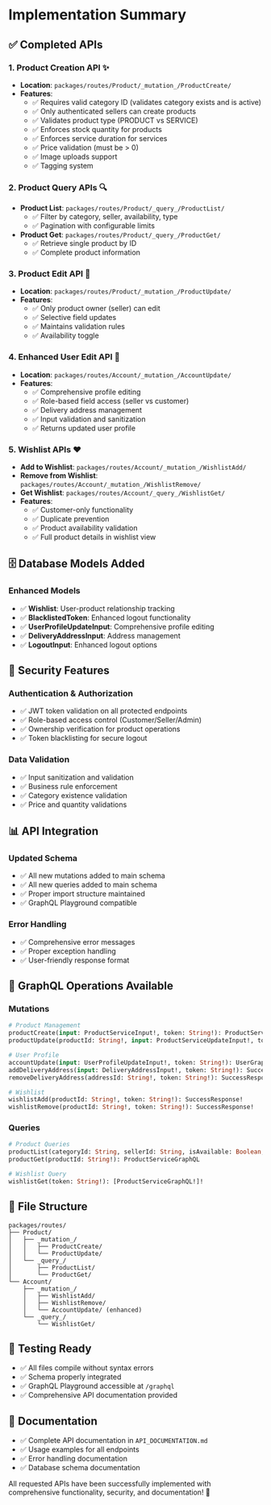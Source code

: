 # Implementation Summary

## ✅ Completed APIs

### 1. Product Creation API ✨
- **Location**: `packages/routes/Product/_mutation_/ProductCreate/`
- **Features**:
  - ✅ Requires valid category ID (validates category exists and is active)
  - ✅ Only authenticated sellers can create products
  - ✅ Validates product type (PRODUCT vs SERVICE)
  - ✅ Enforces stock quantity for products
  - ✅ Enforces service duration for services
  - ✅ Price validation (must be > 0)
  - ✅ Image uploads support
  - ✅ Tagging system

### 2. Product Query APIs 🔍
- **Product List**: `packages/routes/Product/_query_/ProductList/`
  - ✅ Filter by category, seller, availability, type
  - ✅ Pagination with configurable limits
- **Product Get**: `packages/routes/Product/_query_/ProductGet/`
  - ✅ Retrieve single product by ID
  - ✅ Complete product information

### 3. Product Edit API 📝
- **Location**: `packages/routes/Product/_mutation_/ProductUpdate/`
- **Features**:
  - ✅ Only product owner (seller) can edit
  - ✅ Selective field updates
  - ✅ Maintains validation rules
  - ✅ Availability toggle

### 4. Enhanced User Edit API 👤
- **Location**: `packages/routes/Account/_mutation_/AccountUpdate/`
- **Features**:
  - ✅ Comprehensive profile editing
  - ✅ Role-based field access (seller vs customer)
  - ✅ Delivery address management
  - ✅ Input validation and sanitization
  - ✅ Returns updated user profile

### 5. Wishlist APIs ❤️
- **Add to Wishlist**: `packages/routes/Account/_mutation_/WishlistAdd/`
- **Remove from Wishlist**: `packages/routes/Account/_mutation_/WishlistRemove/`
- **Get Wishlist**: `packages/routes/Account/_query_/WishlistGet/`
- **Features**:
  - ✅ Customer-only functionality
  - ✅ Duplicate prevention
  - ✅ Product availability validation
  - ✅ Full product details in wishlist view

## 🗄️ Database Models Added

### Enhanced Models
- ✅ **Wishlist**: User-product relationship tracking
- ✅ **BlacklistedToken**: Enhanced logout functionality
- ✅ **UserProfileUpdateInput**: Comprehensive profile editing
- ✅ **DeliveryAddressInput**: Address management
- ✅ **LogoutInput**: Enhanced logout options

## 🔐 Security Features

### Authentication & Authorization
- ✅ JWT token validation on all protected endpoints
- ✅ Role-based access control (Customer/Seller/Admin)
- ✅ Ownership verification for product operations
- ✅ Token blacklisting for secure logout

### Data Validation
- ✅ Input sanitization and validation
- ✅ Business rule enforcement
- ✅ Category existence validation
- ✅ Price and quantity validations

## 📊 API Integration

### Updated Schema
- ✅ All new mutations added to main schema
- ✅ All new queries added to main schema
- ✅ Proper import structure maintained
- ✅ GraphQL Playground compatible

### Error Handling
- ✅ Comprehensive error messages
- ✅ Proper exception handling
- ✅ User-friendly response format

## 🚀 GraphQL Operations Available

### Mutations
```graphql
# Product Management
productCreate(input: ProductServiceInput!, token: String!): ProductServiceGraphQL!
productUpdate(productId: String!, input: ProductServiceUpdateInput!, token: String!): SuccessResponse!

# User Profile
accountUpdate(input: UserProfileUpdateInput!, token: String!): UserGraphQL!
addDeliveryAddress(input: DeliveryAddressInput!, token: String!): SuccessResponse!
removeDeliveryAddress(addressId: String!, token: String!): SuccessResponse!

# Wishlist
wishlistAdd(productId: String!, token: String!): SuccessResponse!
wishlistRemove(productId: String!, token: String!): SuccessResponse!
```

### Queries
```graphql
# Product Queries
productList(categoryId: String, sellerId: String, isAvailable: Boolean, productType: String, limit: Int): [ProductServiceGraphQL!]!
productGet(productId: String!): ProductServiceGraphQL

# Wishlist Query
wishlistGet(token: String!): [ProductServiceGraphQL!]!
```

## 📁 File Structure
```
packages/routes/
├── Product/
│   ├── _mutation_/
│   │   ├── ProductCreate/
│   │   └── ProductUpdate/
│   └── _query_/
│       ├── ProductList/
│       └── ProductGet/
└── Account/
    ├── _mutation_/
    │   ├── WishlistAdd/
    │   ├── WishlistRemove/
    │   └── AccountUpdate/ (enhanced)
    └── _query_/
        └── WishlistGet/
```

## 🧪 Testing Ready
- ✅ All files compile without syntax errors
- ✅ Schema properly integrated
- ✅ GraphQL Playground accessible at `/graphql`
- ✅ Comprehensive API documentation provided

## 📖 Documentation
- ✅ Complete API documentation in `API_DOCUMENTATION.md`
- ✅ Usage examples for all endpoints
- ✅ Error handling documentation
- ✅ Database schema documentation

All requested APIs have been successfully implemented with comprehensive functionality, security, and documentation! 🎉
